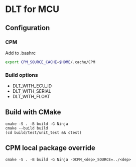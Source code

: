 # DLT for MCU

## Configuration

### CPM

Add to .bashrc

```bash
export CPM_SOURCE_CACHE=$HOME/.cache/CPM
```

### Build options

* DLT_WITH_ECU_ID
* DLT_WITH_SERIAL
* DLT_WITH_FLOAT

## Build with CMake

```console
cmake -S . -B build -G Ninja
cmake --build build
(cd build/test/unit_test && ctest)
```

## CPM local package override

```console
cmake -S . -B build -G Ninja -DCPM_<dep>_SOURCE=../<dep>
```
